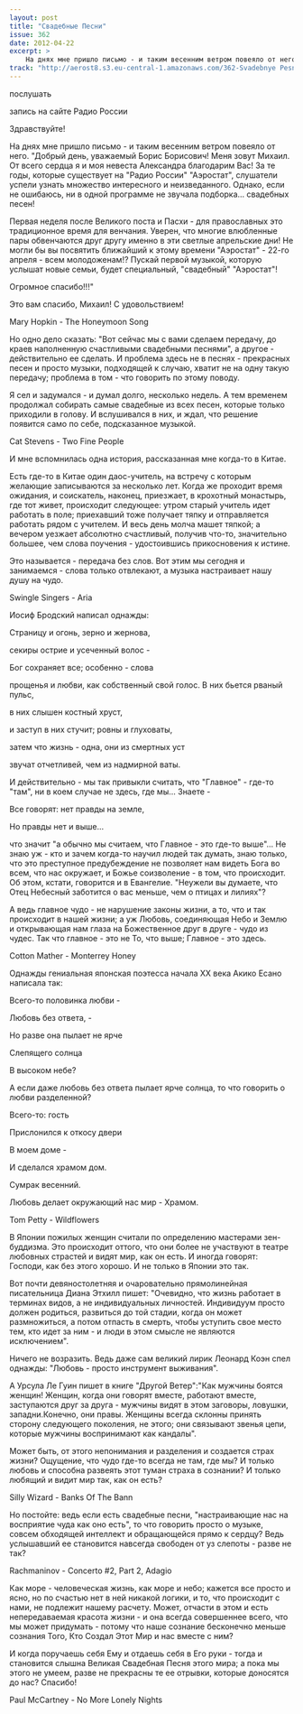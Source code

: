 ```yaml
---
layout: post
title: "Cвадебные Песни"
issue: 362
date: 2012-04-22
excerpt: >
    На днях мне пришло письмо - и таким весенним ветром повеяло от него. "Добрый день, уважаемый Борис Борисович! Меня зовут Михаил. От всего сердца я и моя невеста Александра благодарим Вас! За те годы, которые существует на "Радио России" "Аэростат", слушатели успели узнать множество интересного и неизведанного. Однако, если не ошибаюсь, ни в одной программе не звучала подборка... свадебных песен!
track: "http://aerost8.s3.eu-central-1.amazonaws.com/362-Svadebnye Pesni.mp3"
---
```


послушать

запись на сайте Радио России

Здравствуйте!

На днях мне пришло письмо - и таким весенним ветром повеяло от него. "Добрый день, уважаемый Борис Борисович! Меня зовут Михаил. От всего сердца я и моя невеста Александра благодарим Вас! За те годы, которые существует на "Радио России" "Аэростат", слушатели успели узнать множество интересного и неизведанного. Однако, если не ошибаюсь, ни в одной программе не звучала подборка... свадебных песен!

Первая неделя после Великого поста и Пасхи - для православных это традиционное время для венчания. Уверен, что многие влюбленные пары обвенчаются друг другу именно в эти светлые апрельские дни! Не могли бы вы посвятить ближайший к этому времени "Аэростат" - 22-го апреля - всем молодоженам!? Пускай первой музыкой, которую услышат новые семьи, будет специальный, "свадебный" "Аэростат"!

Огромное спасибо!!!"

Это вам спасибо, Михаил! С удовольствием!

Mary Hopkin - The Honeymoon Song

Но одно дело сказать: "Вот сейчас мы с вами сделаем передачу, до краев наполненную счастливыми свадебными песнями", а другое - действительно ее сделать. И проблема здесь не в песнях - прекрасных песен и просто музыки, подходящей к случаю, хватит не на одну такую передачу; проблема в том - что говорить по этому поводу.

Я сел и задумался - и думал долго, несколько недель. А тем временем продолжал собирать самые свадебные из всех песен, которые только приходили в голову. И вслушивался в них, и ждал, что решение появится само по себе, подсказанное музыкой.

Cat Stevens - Two Fine People

И мне вспомнилась одна история, рассказанная мне когда-то в Китае.

Есть где-то в Китае один даос-учитель, на встречу с которым желающие записываются за несколько лет. Когда же проходит время ожидания, и соискатель, наконец, приезжает, в крохотный монастырь, где тот живет, происходит следующее: утром старый учитель идет работать в поле; приехавший тоже получает тяпку и отправляется работать рядом с учителем. И весь день молча машет тяпкой; а вечером уезжает абсолютно счастливый, получив что-то, значительно большее, чем слова поучения - удостоившись прикосновения к истине.

Это называется - передача без слов. Вот этим мы сегодня и занимаемся - слова только отвлекают, а музыка настраивает нашу душу на чудо.

Swingle Singers - Aria

Иосиф Бродский написал однажды:

Страницу и огонь, зерно и жернова,

секиры острие и усеченный волос -

Бог сохраняет все; особенно - слова

прощенья и любви, как собственный свой голос. В них бьется рваный пульс,

в них слышен костный хруст,

и заступ в них стучит; ровны и глуховаты,

затем что жизнь - одна, они из смертных уст

звучат отчетливей, чем из надмирной ваты.

И действительно - мы так привыкли считать, что "Главное" - где-то "там", ни в коем случае не здесь, где мы... Знаете -

Все говорят: нет правды на земле,

Но правды нет и выше...

что значит "а обычно мы считаем, что Главное - это где-то выше"... Не знаю уж - кто и зачем когда-то научил людей так думать, знаю только, что это преступное предубеждение не позволяет нам видеть Бога во всем, что нас окружает, и Божье соизволение - в том, что происходит. Об этом, кстати, говорится и в Евангелие. "Неужели вы думаете, что Отец Небесный заботится о вас меньше, чем о птицах и лилиях"?

А ведь главное чудо - не нарушение законы жизни, а то, что и так происходит в нашей жизни; а уж Любовь, соединяющая Небо и Землю и открывающая нам глаза на Божественное друг в друге - чудо из чудес. Так что главное - это не То, что выше; Главное - это здесь.

Cotton Mather - Monterrey Honey

Однажды гениальная японская поэтесса начала XX века Акико Есано написала так:

Всего-то половинка любви -

Любовь без ответа, -

Но разве она пылает не ярче

Слепящего солнца

В высоком небе?

А если даже любовь без ответа пылает ярче солнца, то что говорить о любви разделенной?

Всего-то: гость

Прислонился к откосу двери

В моем доме -

И сделался храмом дом.

Сумрак весенний.

Любовь делает окружающий нас мир - Храмом.

Tom Petty - Wildflowers

В Японии пожилых женщин считали по определению мастерами зен-буддизма. Это происходит оттого, что они более не участвуют в театре любовных страстей и видят мир, как он есть. И иногда говорят: Господи, как без этого хорошо. И не только в Японии это так.

Вот почти девяностолетняя и очаровательно прямолинейная писательница Диана Этхилл пишет: "Очевидно, что жизнь работает в терминах видов, а не индивидуальных личностей. Индивидуум просто должен родиться, развиться до той стадии, когда он может размножиться, а потом отпасть в смерть, чтобы уступить свое место тем, кто идет за ним - и люди в этом смысле не являются исключением".

Ничего не возразить. Ведь даже сам великий лирик Леонард Коэн спел однажды: "Любовь - просто инструмент выживания".

А Урсула Ле Гуин пишет в книге "Другой Ветер":"Как мужчины боятся женщин! Женщин, когда они говорят вместе, работают вместе, заступаются друг за друга - мужчины видят в этом заговоры, ловушки, западни.Конечно, они правы. Женщины всегда склонны принять сторону следующего поколения, не этого; они связывают звенья цепи, которые мужчины воспринимают как кандалы".

Может быть, от этого непонимания и разделения и создается страх жизни? Ощущение, что чудо где-то всегда не там, где мы? И только любовь и способна развеять этот туман страха в сознании? И только любящий и видит мир так, как он есть?

Silly Wizard - Banks Of The Bann

Но постойте: ведь если есть свадебные песни, "настраивающие нас на восприятие чуда как оно есть", то что говорить просто о музыке, совсем обходящей интеллект и обращающейся прямо к сердцу? Ведь услышавший ее становится навсегда свободен от уз слепоты - разве не так?

Rachmaninov - Concerto #2, Part 2, Adagio

Как море - человеческая жизнь, как море и небо; кажется все просто и ясно, но по счастью нет в ней никакой логики, и то, что происходит с нами, не подлежит нашему расчету. Может, отчасти в этом и есть непередаваемая красота жизни - и она всегда совершеннее всего, что мы может придумать - потому что наше сознание бесконечно меньше сознания Того, Кто Создал Этот Мир и нас вместе с ним?

И когда поручаешь себя Ему и отдаешь себя в Его руки - тогда и становится слышна Великая Свадебная Песня этого мира; а пока мы этого не умеем, разве не прекрасны те ее отрывки, которые доносятся до нас? Спасибо!

Paul McCartney - No More Lonely Nights
